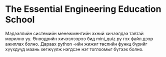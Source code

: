# The Essential Engineering Education School
Мэдээллийн системийн менежментийн эхний хичээлдээ тавтай морилно уу.
Өнөөдрийн хичээлээрээ бид mini_quiz.py гэх файл дээр ажиллах болно. 
Дараах python -ийн жижиг төслийн функц бүрийг хүүхдүүд маань хөгжүүлж нэгдсэн нэг тоглоомыг бүтээх болно. 
